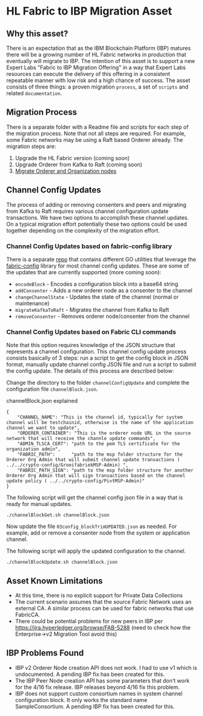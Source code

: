 # HL Fabric to IBP Migration Asset

## Why this asset?

There is an expectation that as the IBM Blockchain Platform (IBP) matures there will be a growing number of HL Fabric networks in production that eventually will migrate to IBP. The intention of this asset is to support a new Expert Labs "Fabric to IBP Migration Offering" in a way that Expert Labs resources can execute the delivery of this offering in a consistent repeatable manner with low risk and a high chance of success. The asset consists of three things: a proven migration `process`, a set of `scripts` and related `documentation`.

## Migration Process

There is a separate folder with a Readme file and scripts for each step of the migration process. Note that not all steps are required. For example, some Fabric networks may be using a Raft based Orderer already. The migration steps are:

1. Upgrade the HL Fabric version (coming soon)
2. Upgrade Orderer from Kafka to Raft (coming soon)
3. [Migrate Orderer and Organization nodes](migrateOrganizations/README.md)


## Channel Config Updates

The process of adding or removing consenters and peers and migrating from Kafka to Raft requires various channel configuration update transactions. We have two options to accomplish these channel updates. On a typical migration effort potentially these two options could be used together depending on the complexity of the migration effort.

### Channel Config Updates based on fabric-config library

There is a separate [repo](https://github.ibm.com/BlockchainLabs/fabric-config-updater) that contains different GO utilities that leverage the [fabric-config](https://github.com/hyperledger/fabric-config) library for most channel config updates. These are some of the updates that are currently supported (more coming soon):

* `encodeBlock` - Encodes a configuration block into a base64 string
* `addConsenter` - Adds a new orderer node as a consenter to the channel
* `changeChannelState` - Updates the state of the channel (normal or maintenance)
* `migrateKafkaToRaft` - Migrates the channel from Kafka to Raft
* `removeConsenter` - Removes orderer node/consenter from the channel


### Channel Config Updates based on Fabric CLI commands

Note that this option requires knowledge of the JSON structure that represents a channel configuration. This channel config update process consists basically of 3 steps: run a script to get the config block in JSON format, manually update channel config JSON file and run a script to submit the config update. The details of this process are described below: 

Change the directory to the folder `channelConfigUpdate` and complete the configuration file `channelBlock.json`. 

channelBlock.json explained
```
{
    "CHANNEL_NAME": "This is the channel id, typically for system channel will be testchainid, otherwise is the name of the application channel we want to update",
    "ORDERER_CONTAINER": "This is the orderer node URL in the source network that will receive the channle update commands",
    "ADMIN_TLSCA_CERT": "path to the pem TLS certificate for the organization admin",
    "FABRIC_PATH":      "path to the msp folder structure for the Orderer Org Admin that will submit channel update transactions ( ../../crypto-config/GroeifabriekMSP-Admin) ",
    "FABRIC_PATH_SIGN": "path to the msp folder structure for another Orderer Org Admin that will sign transactions based on the channel update policy ( ../../crypto-config/PivtMSP-Admin)"
}
```

 The following script will get the channel config json file in a way that is ready for manual updates.

```
./channelBlockGet.sh channelBlock.json
```

Now update the file `03config_blockTrimUPDATED.json` as needed. For example, add or remove a consenter node from the system or application channel. 

The following script will apply the updated configuration to the channel.

```
./channelBlockUpdate.sh channelBlock.json
```



## Asset Known Limitations

* At this time, there is no explicit support for Private Data Collections
* The current scenario assumes that the source Fabric Network uses an external CA. A similar process can be used for fabric networks that use FabricCA. 
* There could be potential problems for new peers in IBP per https://jira.hyperledger.org/browse/FAB-5288 (need to check how the Enterprise->v2 Migration Tool avoid this)

## IBP Problems Found

* IBP v2 Orderer Node creation API does not work.  I had to use v1 which is undocumented. A pending IBP fix has been created for this.
* The IBP Peer Node creation API has some parameters that don’t work for the 4/16 fix release. IBP releases beyond 4/16 fix this problem.
* IBP does not support custom consortium names in system channel configuration block. It only works the standard name SampleConsortium. A pending IBP fix has been created for this. 


